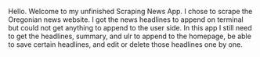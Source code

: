 Hello. Welcome to my unfinished Scraping News App. I chose to scrape the Oregonian news website. I got the news headlines to append on terminal but could not get anything to append to the user side. In this app I still need to get the headlines, summary, and ulr to append to the homepage, be able to save certain headlines, and edit or delete those headlines one by one.
